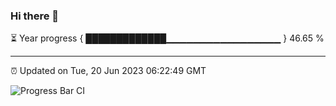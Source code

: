 ### Hi there 👋

⏳ Year progress { █████████████▁▁▁▁▁▁▁▁▁▁▁▁▁▁▁▁▁ } 46.65 %

---

⏰ Updated on Tue, 20 Jun 2023 06:22:49 GMT

![Progress Bar CI](https://github.com/ZhaoGui/ZhaoGui/workflows/Progress%20Bar%20CI/badge.svg)
